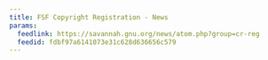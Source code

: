 ```yaml
---
title: FSF Copyright Registration - News
params:
  feedlink: https://savannah.gnu.org/news/atom.php?group=cr-reg
  feedid: fdbf97a6141073e31c628d636656c579
---
```

